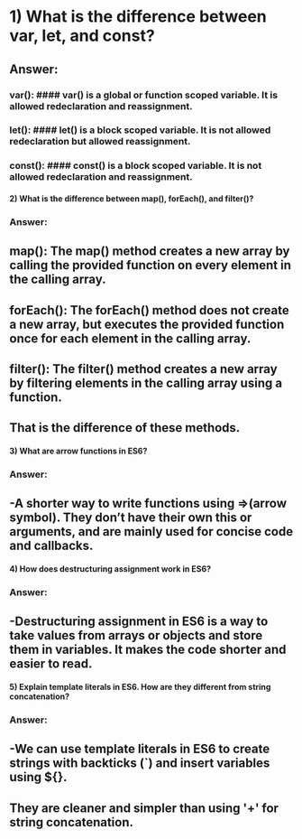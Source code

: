 
# 1) What is the difference between var, let, and const?
## Answer: 
### var(): #### var() is a global or function scoped variable. It is allowed redeclaration and reassignment.

### let(): #### let() is a block scoped variable. It is not allowed redeclaration but allowed reassignment.

### const(): #### const() is a block scoped variable. It is not allowed redeclaration and reassignment.


#### 2) What is the difference between map(), forEach(), and filter()? 
### Answer: 
## map(): The map() method creates a new array by calling the provided function on every element in the calling array. 

## forEach(): The forEach() method does not create a new array, but executes the provided function once for each element in the calling array.

## filter(): The filter() method creates a new array by filtering elements in the calling array using a function.

## That is the difference of these methods.


#### 3) What are arrow functions in ES6?
### Answer: 
## -A shorter way to write functions using =>(arrow symbol). They don’t have their own this or arguments, and are mainly used for concise code and callbacks.


#### 4) How does destructuring assignment work in ES6?
### Answer:
## -Destructuring assignment in ES6 is a way to take values from arrays or objects and store them in variables. It makes the code shorter and easier to read.

#### 5) Explain template literals in ES6. How are they different from string concatenation?
### Answer:
## -We can use template literals in ES6 to create strings with backticks (`) and insert variables using ${}.
## They are cleaner and simpler than using '+' for string concatenation.

